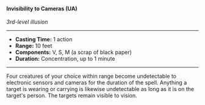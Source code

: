 #### Invisibility to Cameras (UA)
*3rd-level illusion*
___
- **Casting Time:** 1 action
- **Range:** 10 feet
- **Components:** V, S, M (a scrap of black paper)
- **Duration:** Concentration, up to 1 minute
___
Four creatures of your choice within range become undetectable to electronic sensors and cameras for the duration of the spell. Anything a target is wearing or carrying is likewise undetectable as long as it is on the target's person. The targets remain visible to vision.